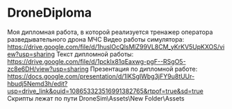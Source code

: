 # DroneDiploma
Моя дипломная работа, в которой реализуется тренажер оператора разведывательного дрона МЧС
Видео работы симулятора: https://drive.google.com/file/d/1huslOcQlsMlZ99VL8CM_yKrKV5UpKXOS/view?usp=sharing
Текст дипломной работы: https://drive.google.com/file/d/1pcklx81qEaxwg-pgF--RSgO5-zc8e6DH/view?usp=sharing
Презентация по дипломной работе: https://docs.google.com/presentation/d/1lKSgIWbg3jFY9u8tUUr-hbudj5Nemd3h/edit?usp=drive_link&ouid=108653323516991382765&rtpof=true&sd=true
Скрипты лежат по пути DroneSim\Assets\New Folder\Assets
